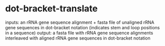 # dot-bracket-translate
inputs: an rRNA gene sequence alignment + fasta file of unaligned rRNA gene sequences in dot-bracket notation (indicates stem and loop positions in a sequence) 
output: a fasta file with rRNA gene sequence alignments interleaved with aligned rRNA gene sequences in dot-bracket notation
